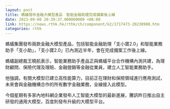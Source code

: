 ```yaml
---
layout: post
title: 螞蟻發布金融大模型產品　智能金融助理完成備案後上線
date: 2023-09-08 20:39:37.000000000 +08:00
link: https://news.rthk.hk/rthk/ch/component/k2/1717473-20230908.htm
categories: rthk
---
```


螞蟻集團發布兩款金融大模型產品，包括智能金融助理「支小寶2.0」和智能業務助手「支小助」，「支小寶2.0」已內測近半年，會在完成備案工作後上線。

螞蟻副總裁王曉航表示，智能業務助手產品正與螞蟻平台合作機構內測共建，為理財顧問、保險代理及理賠、金融營銷等金融從業員，建立人工智能業務助手。

他強調，有關大模型已建立高性能算力，目前正在理財和保險領域進行應用測試，未來會與金融機構合作的所有數字金融業務，全線接入此模型。

今個星期有多家內地科網企業發布人工智能大模型的最新進展，騰訊昨日推出自主研發的通用大模型，百度則發布升級的大模型平台。
